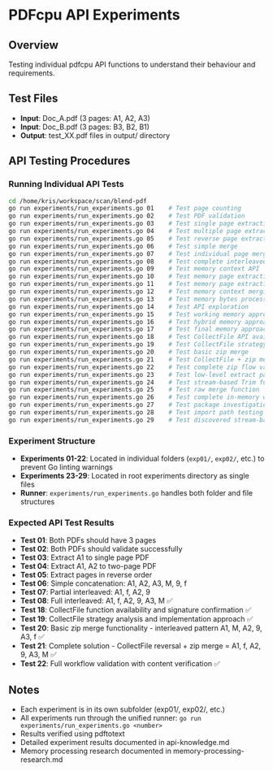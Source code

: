 # PDFcpu API Experiments

## Overview
Testing individual pdfcpu API functions to understand their behaviour and requirements.

## Test Files
- **Input**: Doc_A.pdf (3 pages: A1, A2, A3)
- **Input**: Doc_B.pdf (3 pages: B3, B2, B1)
- **Output**: test_XX.pdf files in output/ directory

## API Testing Procedures

### Running Individual API Tests
```bash
cd /home/kris/workspace/scan/blend-pdf
go run experiments/run_experiments.go 01    # Test page counting
go run experiments/run_experiments.go 02    # Test PDF validation
go run experiments/run_experiments.go 03    # Test single page extraction
go run experiments/run_experiments.go 04    # Test multiple page extraction
go run experiments/run_experiments.go 05    # Test reverse page extraction
go run experiments/run_experiments.go 06    # Test simple merge
go run experiments/run_experiments.go 07    # Test individual page merge
go run experiments/run_experiments.go 08    # Test complete interleaved pattern
go run experiments/run_experiments.go 09    # Test memory context API
go run experiments/run_experiments.go 10    # Test memory page extraction (simple)
go run experiments/run_experiments.go 11    # Test memory page extraction
go run experiments/run_experiments.go 12    # Test memory context merging
go run experiments/run_experiments.go 13    # Test memory bytes processing
go run experiments/run_experiments.go 14    # Test API exploration
go run experiments/run_experiments.go 15    # Test working memory approach
go run experiments/run_experiments.go 16    # Test hybrid memory approach
go run experiments/run_experiments.go 17    # Test final memory approach
go run experiments/run_experiments.go 18    # Test CollectFile API availability
go run experiments/run_experiments.go 19    # Test CollectFile strategy
go run experiments/run_experiments.go 20    # Test basic zip merge
go run experiments/run_experiments.go 21    # Test CollectFile + zip merge
go run experiments/run_experiments.go 22    # Test complete zip flow validation
go run experiments/run_experiments.go 23    # Test low-level extract pages API
go run experiments/run_experiments.go 24    # Test stream-based Trim function
go run experiments/run_experiments.go 25    # Test raw merge function
go run experiments/run_experiments.go 26    # Test complete in-memory workflow
go run experiments/run_experiments.go 27    # Test package investigation
go run experiments/run_experiments.go 28    # Test import path testing
go run experiments/run_experiments.go 29    # Test discovered stream-based APIs
```

### Experiment Structure
- **Experiments 01-22**: Located in individual folders (`exp01/`, `exp02/`, etc.) to prevent Go linting warnings
- **Experiments 23-29**: Located in root experiments directory as single files
- **Runner**: `experiments/run_experiments.go` handles both folder and file structures

### Expected API Test Results
- **Test 01**: Both PDFs should have 3 pages
- **Test 02**: Both PDFs should validate successfully
- **Test 03**: Extract A1 to single page PDF
- **Test 04**: Extract A1, A2 to two-page PDF
- **Test 05**: Extract pages in reverse order
- **Test 06**: Simple concatenation: A1, A2, A3, M, 9, f
- **Test 07**: Partial interleaved: A1, f, A2, 9
- **Test 08**: Full interleaved: A1, f, A2, 9, A3, M ✅
- **Test 18**: CollectFile function availability and signature confirmation ✅
- **Test 19**: CollectFile strategy analysis and implementation approach ✅
- **Test 20**: Basic zip merge functionality - interleaved pattern A1, M, A2, 9, A3, f ✅
- **Test 21**: Complete solution - CollectFile reversal + zip merge = A1, f, A2, 9, A3, M ✅
- **Test 22**: Full workflow validation with content verification ✅

## Notes
- Each experiment is in its own subfolder (exp01/, exp02/, etc.)
- All experiments run through the unified runner: `go run experiments/run_experiments.go <number>`
- Results verified using pdftotext
- Detailed experiment results documented in api-knowledge.md
- Memory processing research documented in memory-processing-research.md

